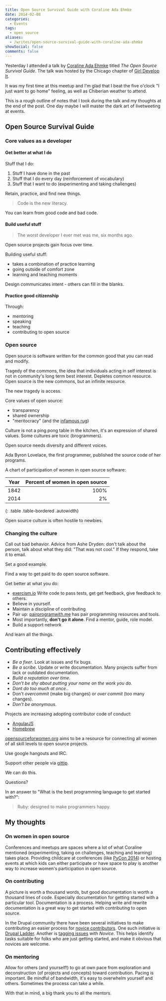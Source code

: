 ```yaml
---
title: Open Source Survival Guide with Coraline Ada Ehmke
date: 2014-02-08
categories:
  - Events
tags:
  - open source
aliases:
  - /writes/open-source-survival-guide-with-coraline-ada-ehmke
showSocial: false
comments: false
---
```


Yesterday I attended a talk by [Coraline Ada Ehmke][] titled _The Open Source
Survival Guide_.
The talk was hosted by the Chicago chapter of [Girl Develop It][].
<!--more-->

It was my first time at this meetup and I'm glad that I beat the five o'clock
"I just want to go home" feeling, as well as Chiberian weather to attend.

This is a rough outline of notes that I took during the talk and my thoughts
at the end of the post. One day maybe I will master the dark art of
livetweeting at events.

[Coraline Ada Ehmke]: http://bantik.github.io
[Girl Develop It]: http://www.meetup.com/Girl-Develop-It-Chicago-IL

## Open Source Survival Guide

### Core values as a developer

#### Get better at what I do

Stuff that I do:

1. Stuff I have done in the past
2. Stuff that I do every day (reinforcement of vocabulary)
3. Stuff that I want to do (experimenting and taking challenges)

Retain, practice, and find new things.

> Code is the new literacy.

You can learn from good code and bad code.

#### Build useful stuff

> The worst developer I ever met was me, six months ago.

Open source projects gain focus over time.

Building useful stuff:

* takes a combination of practice learning
* going outside of comfort zone
* learning and teaching moments

Design communicates intent - others can fill in the blanks.

#### Practice good citizenship

Through:

* mentoring
* speaking
* teaching
* contributing to open source

### Open source

Open source is software written for the common good that you can read
and modify.

Tragedy of the commons, the idea that individuals acting in self interest
is not in community's long term best interest. Depletes common resource.
Open source is the new commons, but an infinite resource.

The new tragedy is access.

Core values of open source:

* transparency
* shared ownership
* "meritocracy" (and the [infamous rug][])

Culture is not a ping pong table in the kitchen, it's an expression of
shared values. Some cultures are toxic (brogrammers).

Open source needs diversity and different voices.

Ada Byron Lovelace, the first programmer, published the source code
of her programs.

A chart of participation of women in open source software:

| Year | Percent of women in open source |
|------|--------------------------------:|
| 1842 |                            100% |
| 2014 |                              2% |
{: .table .table-bordered .autowidth}

Open source culture is often hostile to newbies.

[infamous rug]: https://twitter.com/defunkt/statuses/426104782894284800

### Changing the culture

Call out bad behavior. Advice from Ashe Dryden: don't talk about the person,
talk about what they did: "That was not cool." If they respond, take it to email.

Set a good example.

Find a way to get paid to do open source software.

Get better at what you do:

* [exercism.io][] Write code to pass tests, get get feedback, give feedback
  to others.
* Believe in yourself.
* Maintain a discipline of contributing
* Pair up: [pairprogramwith.me][] has pair programming resources and tools.
* Most importantly, **don't go it alone**. Find a mentor, guide, role model.
* Build a support network

And learn all the things.

[exercism.io]: http://exercism.io
[pairprogramwith.me]: http://pairprogramwith.me

## Contributing effectively

* *Be a fixer*. Look at issues and fix bugs.
* *Be a scribe*. Update or write documentation. Many projects suffer from
  lack or outdated documentation.
* *Build a reputation over time*.
* *Don't be shy about putting your name on the work you do.*
* *Dont do too much at once.*.
* Don't _overcommit_ (make big changes) or _over commit_ (too many changes).
* *Don't be anonymous*.

Projects are increasing adopting contributor code of conduct:

* [AngularJS][]
* [Homebrew][]

[opensourceforwomen.org][] aims to be a resource for connecting all women
of all skill levels to open source projects.

Use google hangouts and IRC.

Support other people via [gittip][].

We can do this.

Questions?

In an answer to "What is the best programming language to get started with?":

> Ruby: designed to make programmers happy.

[AngularJS]: http://angularjs.org
[Homebrew]: http://brew.sh
[opensourceforwomen.org]: http://www.opensourceforwomen.org
[Gittip]: https://www.gittip.com

## My thoughts

### On women in open source

Conferences and meetups are spaces where a lot of what Coraline mentioned
(experimenting, taking on challenges, teaching and learning) takes place.
Providing childcare at conferences (like [PyCon 2014][]) or hosting events
at which kids can either participate or have space to play is another
way to increase women's participation in open source.

[PyCon 2014]: https://us.pycon.org/2014/childcare/

### On contributing

A picture is worth a thousand words, but good documentation is worth a
thousand lines of code. Especially documentation for getting started with
a particular tool. Documentation is a process. Helping write and rewrite
documentation is a great way to get started with contributing to open source.

In the Drupal community there have been several initiatives to make
contributing an easier process for [novice contributors][]. One such initiative
is [Drupal Ladder][]. Another is [tagging issues][] with _Novice_. This helps
identify tasks suitable for folks who are just getting started, and make it
obvious that novices are welcome.

[novice contributors]: https://drupal.org/novice
[Drupal Ladder]: http://drupalladder.org
[tagging issues]: http://webchick.net/node/96

### On mentoring

Allow for others (and yourself!) to go at own pace from exploration and
deconstruction (of projects and concepts) toward contribution.
Pacing is important. Be mindful of bandwidth, it's easy to overwhelm yourself
and others. Sometimes the process can take a while.

With that in mind, a big thank you to all the mentors.
